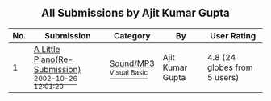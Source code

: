 ﻿<div align="center">

## All Submissions by Ajit Kumar Gupta

</div>

No.  | Submission | Category | By   | User Rating
---- | ---------- | -------- | ---- | -----------
1 | [A Little Piano\(Re\-Submission\)<br /><sup>2002-10-26 12:01:20</sup>](https://github.com/Planet-Source-Code/ajit-kumar-gupta-a-little-piano-re-submission__1-40214) | [Sound/MP3<br /><sup>Visual Basic</sup>](../ByCategory/sound-mp3__1-45.md) | Ajit Kumar Gupta | 4.8 (24 globes from 5 users)
